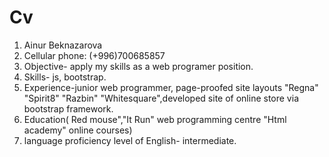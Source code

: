  # Cv
1.	Ainur Beknazarova 
2.	Cellular phone: (+996)700685857
3.	Objective- apply my skills as a web programer position.
4.	Skills- js, bootstrap.
5. Experience-junior web programmer, page-proofed site layouts "Regna" "Spirit8" "Razbin"
 "Whitesquare",developed site of online store via bootstrap framework.
6. Education( Red mouse","It Run" web programming centre "Html academy" online courses) 
7. language proficiency level of English- intermediate.